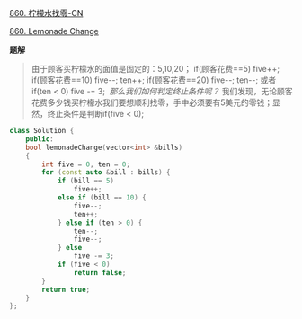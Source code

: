 [860. 柠檬水找零-CN](https://leetcode-cn.com/problems/lemonade-change/)

[860. Lemonade Change](https://leetcode.com/problems/lemonade-change/)

**题解**

> 由于顾客买柠檬水的面值是固定的：5,10,20； if(顾客花费==5) five++; if(顾客花费==10) five--; ten++; if(顾客花费==20) five--; ten--; 或者if(ten < 0) five -= 3; ​ *那么我们如何判定终止条件呢？* 我们发现，无论顾客花费多少钱买柠檬水我们要想顺利找零，手中必须要有5美元的零钱；显然，终止条件是判断if(five < 0);

```c++
class Solution {
    public:
	bool lemonadeChange(vector<int> &bills)
	{
		int five = 0, ten = 0;
		for (const auto &bill : bills) {
			if (bill == 5)
				five++;
			else if (bill == 10) {
				five--;
				ten++;
			} else if (ten > 0) {
				ten--;
				five--;
			} else
				five -= 3;
			if (five < 0)
				return false;
		}
		return true;
	}
};
```